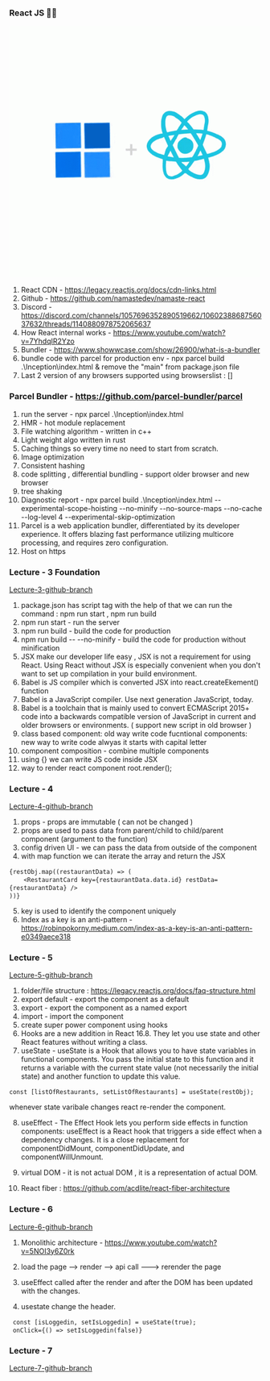 ### React JS 🧑‍💻
![Alt text](image.png)


1. React CDN - https://legacy.reactjs.org/docs/cdn-links.html
2. Github - https://github.com/namastedev/namaste-react
3. Discord - https://discord.com/channels/1057696352890519662/1060238868756037632/threads/1140880978752065637
4. How React internal works - https://www.youtube.com/watch?v=7YhdqIR2Yzo
5. Bundler - https://www.showwcase.com/show/26900/what-is-a-bundler
6. bundle code with parcel for production env - npx parcel build .\Inception\index.html  & remove the "main" from package.json file 
7. Last 2 version of any browsers supported using browserslist : []

### Parcel Bundler - https://github.com/parcel-bundler/parcel
1. run the server - npx parcel .\Inception\index.html
2. HMR - hot module replacement
3. File watching algorithm - written in c++
4. Light weight algo written in rust
5. Caching things so every time no need to start from scratch.
6. Image optimization
7. Consistent hashing
8. code splitting , differential bundling - support older browser and new browser
9. tree shaking
10. Diagnostic report - npx parcel build .\Inception\index.html --experimental-scope-hoisting --no-minify --no-source-maps --no-cache --log-level 4 --experimental-skip-optimization
11. Parcel is a web application bundler, differentiated by its developer experience. It offers blazing fast performance utilizing multicore processing, and requires zero configuration.
12. Host on https 


### Lecture - 3 Foundation
[Lecture-3-github-branch](https://github.com/jayeshd7/ReactInternal/tree/lecture_3_laying_foundation)

1. package.json has script tag with the help of that we can run the command : npm run start , npm run build
2. npm run start - run the server
3. npm run build - build the code for production
4. npm run build -- --no-minify - build the code for production without minification
5. JSX make our developer life easy , JSX is not a requirement for using React. Using React without JSX is especially convenient when you don't want to set up compilation in your build environment.
6. Babel is JS compiler which is converted JSX into react.createEkement() function
7. Babel is a JavaScript compiler. Use next generation JavaScript, today.
8. Babel is a toolchain that is mainly used to convert ECMAScript 2015+ code into a backwards compatible version of JavaScript in current and older browsers or environments. ( support new script in old browser )
9. class based component: old way write code
fucntional components: new way to write code
alwyas it starts with capital letter
10. component composition - combine multiple components
11. using {} we can write JS code inside JSX
12.  way to render react component root.render(<HeadingComponent />);

### Lecture - 4
[Lecture-4-github-branch](https://github.com/jayeshd7/ReactInternal/tree/lecture_4)
1. props - props are immutable ( can not be changed )
2. props are used to pass data from parent/child to child/parent component (argument to the function)
3. config driven UI - we can pass the data from outside of the component
4. with map function we can iterate the array and return the JSX
```
{restObj.map((restaurantData) => (
    <RestaurantCard key={restaurantData.data.id} restData={restaurantData} />
))}

```
5. key is used to identify the component uniquely
6. Index as a key is an anti-pattern - https://robinpokorny.medium.com/index-as-a-key-is-an-anti-pattern-e0349aece318

### Lecture - 5
[Lecture-5-github-branch](https://github.com/jayeshd7/ReactInternal/tree/lecture_5)
1. folder/file structure : https://legacy.reactjs.org/docs/faq-structure.html
2. export default - export the component as a default
3. export - export the component as a named export
4. import - import the component
5. create super power component using hooks
6. Hooks are a new addition in React 16.8. They let you use state and other React features without writing a class.
7. useState - useState is a Hook that allows you to have state variables in functional components. You pass the initial state to this function and it returns a variable with the current state value (not necessarily the initial state) and another function to update this value.
```
const [listOfRestaurants, setListOfRestaurants] = useState(restObj);
```
whenever state varibale changes react re-render the component.

8. useEffect - The Effect Hook lets you perform side effects in function components: useEffect is a React hook that triggers a side effect when a dependency changes. It is a close replacement for componentDidMount, componentDidUpdate, and componentWillUnmount.

9. virtual DOM - it is not actual DOM , it is a representation of actual DOM.

10. React fiber : https://github.com/acdlite/react-fiber-architecture

### Lecture - 6
[Lecture-6-github-branch](https://github.com/jayeshd7/ReactInternal/tree/lecture_6)

1. Monolithic architecture - https://www.youtube.com/watch?v=5NOI3y6Z0rk

2. load the page --> render --> api call ---> rerender the page

3. useEffect called after the render and after the DOM has been updated with the changes.

4. usestate change the header.

```
 const [isLoggedin, setIsLoggedin] = useState(true);
 onClick={() => setIsLoggedin(false)}
```
### Lecture - 7
[Lecture-7-github-branch](https://github.com/jayeshd7/ReactInternal/tree/lecture_7)
